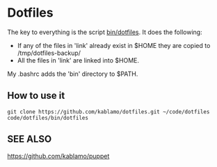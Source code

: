 Dotfiles
========

The key to everything is the script [bin/dotfiles](bin/dotfiles).  It does the following:

* If any of the files in 'link' already exist in $HOME they are copied to /tmp/dotfiles-backup/
* All the files in 'link' are linked into $HOME.

My .bashrc adds the 'bin' directory to $PATH.


How to use it
-------------

    git clone https://github.com/kablamo/dotfiles.git ~/code/dotfiles
    code/dotfiles/bin/dotfiles


SEE ALSO
--------

https://github.com/kablamo/puppet
